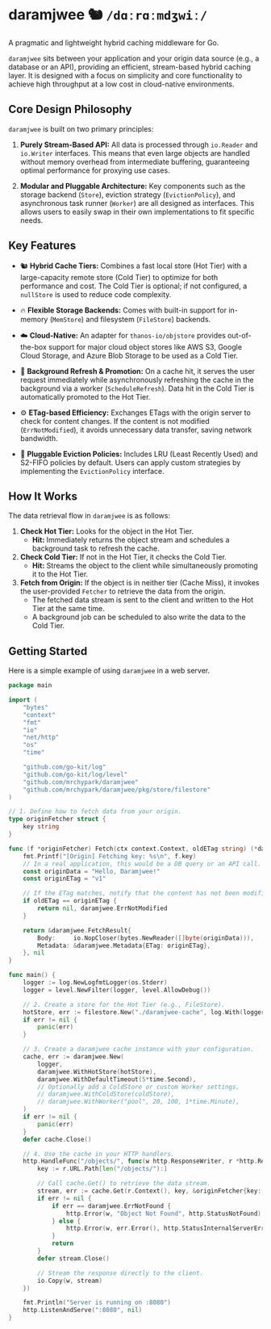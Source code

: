 # daramjwee 🐿️ `/dɑːrɑːmdʒwiː/`

A pragmatic and lightweight hybrid caching middleware for Go.

`daramjwee` sits between your application and your origin data source (e.g., a database or an API), providing an efficient, stream-based hybrid caching layer. It is designed with a focus on simplicity and core functionality to achieve high throughput at a low cost in cloud-native environments.

## Core Design Philosophy

`daramjwee` is built on two primary principles:

1.  **Purely Stream-Based API:** All data is processed through `io.Reader` and `io.Writer` interfaces. This means that even large objects are handled without memory overhead from intermediate buffering, guaranteeing optimal performance for proxying use cases.

2.  **Modular and Pluggable Architecture:** Key components such as the storage backend (`Store`), eviction strategy (`EvictionPolicy`), and asynchronous task runner (`Worker`) are all designed as interfaces. This allows users to easily swap in their own implementations to fit specific needs.

## Key Features

* 🐿️ **Hybrid Cache Tiers:** Combines a fast local store (Hot Tier) with a large-capacity remote store (Cold Tier) to optimize for both performance and cost. The Cold Tier is optional; if not configured, a `nullStore` is used to reduce code complexity.

* 🔥 **Flexible Storage Backends:** Comes with built-in support for in-memory (`MemStore`) and filesystem (`FileStore`) backends.

* ☁️ **Cloud-Native:** An adapter for `thanos-io/objstore` provides out-of-the-box support for major cloud object stores like AWS S3, Google Cloud Storage, and Azure Blob Storage to be used as a Cold Tier.

* 🔄 **Background Refresh & Promotion:** On a cache hit, it serves the user request immediately while asynchronously refreshing the cache in the background via a worker (`ScheduleRefresh`). Data hit in the Cold Tier is automatically promoted to the Hot Tier.

* ⚙️ **ETag-based Efficiency:** Exchanges ETags with the origin server to check for content changes. If the content is not modified (`ErrNotModified`), it avoids unnecessary data transfer, saving network bandwidth.

* 🧩 **Pluggable Eviction Policies:** Includes LRU (Least Recently Used) and S2-FIFO policies by default. Users can apply custom strategies by implementing the `EvictionPolicy` interface.

## How It Works

The data retrieval flow in `daramjwee` is as follows:

1.  **Check Hot Tier:** Looks for the object in the Hot Tier.
    * **Hit:** Immediately returns the object stream and schedules a background task to refresh the cache.
2.  **Check Cold Tier:** If not in the Hot Tier, it checks the Cold Tier.
    * **Hit:** Streams the object to the client while simultaneously promoting it to the Hot Tier.
3.  **Fetch from Origin:** If the object is in neither tier (Cache Miss), it invokes the user-provided `Fetcher` to retrieve the data from the origin.
    * The fetched data stream is sent to the client and written to the Hot Tier at the same time.
    * A background job can be scheduled to also write the data to the Cold Tier.

## Getting Started

Here is a simple example of using `daramjwee` in a web server.

```go
package main

import (
	"bytes"
	"context"
	"fmt"
	"io"
	"net/http"
	"os"
	"time"

	"github.com/go-kit/log"
	"github.com/go-kit/log/level"
	"github.com/mrchypark/daramjwee"
	"github.com/mrchypark/daramjwee/pkg/store/filestore"
)

// 1. Define how to fetch data from your origin.
type originFetcher struct {
	key string
}

func (f *originFetcher) Fetch(ctx context.Context, oldETag string) (*daramjwee.FetchResult, error) {
	fmt.Printf("[Origin] Fetching key: %s\n", f.key)
	// In a real application, this would be a DB query or an API call.
	const originData = "Hello, Daramjwee!"
	const originETag = "v1"

	// If the ETag matches, notify that the content has not been modified.
	if oldETag == originETag {
		return nil, daramjwee.ErrNotModified
	}

	return &daramjwee.FetchResult{
		Body:     io.NopCloser(bytes.NewReader([]byte(originData))),
		Metadata: &daramjwee.Metadata{ETag: originETag},
	}, nil
}

func main() {
	logger := log.NewLogfmtLogger(os.Stderr)
	logger = level.NewFilter(logger, level.AllowDebug())

	// 2. Create a store for the Hot Tier (e.g., FileStore).
	hotStore, err := filestore.New("./daramjwee-cache", log.With(logger, "tier", "hot"))
	if err != nil {
		panic(err)
	}

	// 3. Create a daramjwee cache instance with your configuration.
	cache, err := daramjwee.New(
		logger,
		daramjwee.WithHotStore(hotStore),
		daramjwee.WithDefaultTimeout(5*time.Second),
		// Optionally add a ColdStore or custom Worker settings.
		// daramjwee.WithColdStore(coldStore),
		// daramjwee.WithWorker("pool", 20, 100, 1*time.Minute),
	)
	if err != nil {
		panic(err)
	}
	defer cache.Close()

	// 4. Use the cache in your HTTP handlers.
	http.HandleFunc("/objects/", func(w http.ResponseWriter, r *http.Request) {
		key := r.URL.Path[len("/objects/"):]

		// Call cache.Get() to retrieve the data stream.
		stream, err := cache.Get(r.Context(), key, &originFetcher{key: key})
		if err != nil {
			if err == daramjwee.ErrNotFound {
				http.Error(w, "Object Not Found", http.StatusNotFound)
			} else {
				http.Error(w, err.Error(), http.StatusInternalServerError)
			}
			return
		}
		defer stream.Close()

		// Stream the response directly to the client.
		io.Copy(w, stream)
	})

	fmt.Println("Server is running on :8080")
	http.ListenAndServe(":8080", nil)
}
```